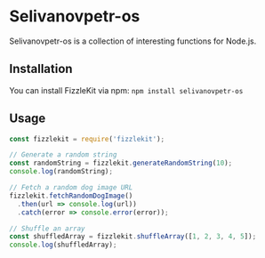 # Selivanovpetr-os

Selivanovpetr-os is a collection of interesting functions for Node.js.

## Installation

You can install FizzleKit via npm: `npm install selivanovpetr-os`

## Usage
```javascript
const fizzlekit = require('fizzlekit');

// Generate a random string
const randomString = fizzlekit.generateRandomString(10);
console.log(randomString);

// Fetch a random dog image URL
fizzlekit.fetchRandomDogImage()
  .then(url => console.log(url))
  .catch(error => console.error(error));

// Shuffle an array
const shuffledArray = fizzlekit.shuffleArray([1, 2, 3, 4, 5]);
console.log(shuffledArray);
```